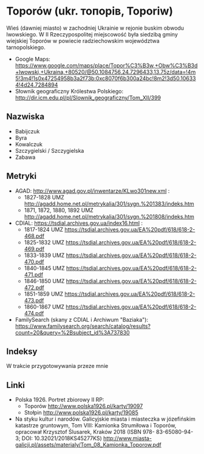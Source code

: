 # Toporów (ukr. топорів, Toporiw)
Wieś (dawniej miasto) w zachodniej Ukrainie w rejonie buskim obwodu lwowskiego. W II Rzeczypospolitej miejscowość była siedzibą gminy wiejskiej Toporów w powiecie radziechowskim województwa tarnopolskiego.

+ Google Maps: https://www.google.com/maps/place/Topor%C3%B3w,+Obw%C3%B3d+lwowski,+Ukraina,+80520/@50.1084756,24.7296433,13.75z/data=!4m5!3m4!1s0x47254958b3a2f73b:0xc8070f6b300a24bc!8m2!3d50.106334!4d24.7284894
+ Słownik geograficzny Królestwa Polskiego: http://dir.icm.edu.pl/pl/Slownik_geograficzny/Tom_XII/399

## Nazwiska
+ Babijczuk
+ Byra
+ Kowalczuk
+ Szczygielski / Szczygielska
+ Zabawa

## Metryki
+ AGAD: http://www.agad.gov.pl/inwentarze/KLwo301new.xml :
    + 1827-1828 UMZ http://agadd.home.net.pl/metrykalia/301/sygn.%201383/indeks.htm
    + 1871, 1872, 1880, 1892 UMZ http://agadd.home.net.pl/metrykalia/301/sygn.%201808/indeks.htm
+ CDIAL: https://tsdial.archives.gov.ua/index16.html :
    + 1817-1824 UMZ https://tsdial.archives.gov.ua/EA%20pdf/618/618-2-468.pdf
    + 1825-1832 UMZ https://tsdial.archives.gov.ua/EA%20pdf/618/618-2-469.pdf
    + 1833-1839 UMZ https://tsdial.archives.gov.ua/EA%20pdf/618/618-2-470.pdf
    + 1840-1845 UMZ https://tsdial.archives.gov.ua/EA%20pdf/618/618-2-471.pdf
    + 1846-1850 UMZ https://tsdial.archives.gov.ua/EA%20pdf/618/618-2-472.pdf
    + 1851-1859 UMZ https://tsdial.archives.gov.ua/EA%20pdf/618/618-2-473.pdf
    + 1860-1867 UMZ https://tsdial.archives.gov.ua/EA%20pdf/618/618-2-474.pdf
+ FamilySearch (skany z CDIAL i Archiwum "Baziaka"): https://www.familysearch.org/search/catalog/results?count=20&query=%2Bsubject_id%3A737830

## Indeksy
W trakcie przygotowywania przeze mnie

## Linki
+ Polska 1926. Portret zbiorowy II RP:
    + Toporów http://www.polska1926.pl/karty/19097
    + Stołpin http://www.polska1926.pl/karty/19085 
+ Na styku kultur i narodów. Galicyjskie miasta i miasteczka w józefińskim katastrze gruntowym, Tom VIII: Kamionka Strumiłowa i Toporów, opracował Krzysztof Ślusarek, Kraków 2018 (ISBN 978- 83-65080-94-3; DOI: 10.32021/2018KS45277KS) http://www.miasta-galicji.pl/assets/materialy/Tom_08_Kamionka_Toporow.pdf

